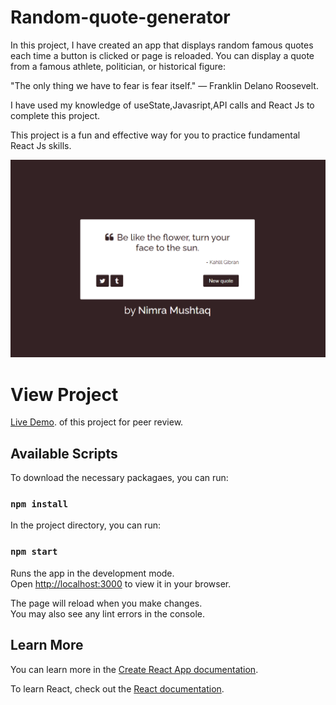 
# Random-quote-generator

In this project, I have created an app that displays random famous quotes each time a button is clicked or page is reloaded. You can display a quote from a famous athlete, politician, or historical figure:

"The only thing we have to fear is fear itself." — Franklin Delano Roosevelt.

I have used my knowledge of useState,Javasript,API calls and React Js to complete this project.

This project is a fun and effective way for you to practice fundamental React Js skills. 

![](https://github.com/NimraMushtaq/RandomQuotes/blob/master/pic.png)

# View Project

[Live Demo](https://github.com/facebook/create-react-app).
 of this project for peer review.



## Available Scripts

To download the necessary packagaes, you can run:

### `npm install`

In the project directory, you can run:

### `npm start`

Runs the app in the development mode.\
Open [http://localhost:3000](http://localhost:3000) to view it in your browser.

The page will reload when you make changes.\
You may also see any lint errors in the console.

    
## Learn More

You can learn more in the [Create React App documentation](https://facebook.github.io/create-react-app/docs/getting-started).

To learn React, check out the [React documentation](https://reactjs.org/).


